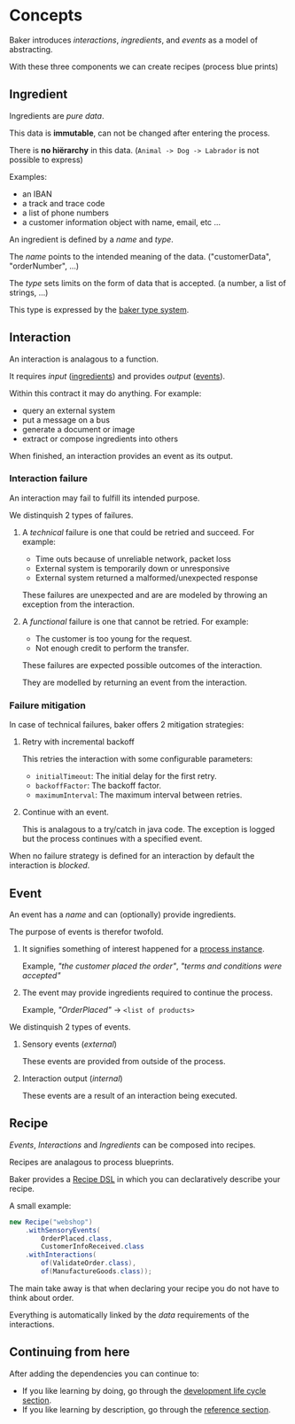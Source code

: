 # Concepts

Baker introduces *interactions*, *ingredients*, and *events* as a model of abstracting.

With these three components we can create recipes (process blue prints)

## Ingredient

Ingredients are *pure data*.

This data is **immutable**, can not be changed after entering the process.

There is **no hiërarchy** in this data. (`Animal -> Dog -> Labrador` is not possible to express)

Examples:

- an IBAN
- a track and trace code
- a list of phone numbers
- a customer information object with name, email, etc ...

An ingredient is defined by a *name* and *type*.

The *name* points to the intended meaning of the data. ("customerData", "orderNumber", ...)

The *type* sets limits on the form of data that is accepted. (a number, a list of strings, ...)

This type is expressed by the [baker type system](type-system.md).

## Interaction

An interaction is analagous to a function.

It requires *input* ([ingredients](#ingredient)) and provides *output* ([events](#event)).

Within this contract it may do anything. For example:

- query an external system
- put a message on a bus
- generate a document or image
- extract or compose ingredients into others

When finished, an interaction provides an event as its output.

### Interaction failure

An interaction may fail to fulfill its intended purpose.

We distinquish 2 types of failures.

1. A *technical* failure is one that could be retried and succeed. For example:
    * Time outs because of unreliable network, packet loss
    * External system is temporarily down or unresponsive
    * External system returned a malformed/unexpected response

    These failures are unexpected and are are modeled by throwing an exception from the interaction.

2. A *functional* failure is one that cannot be retried. For example:
    * The customer is too young for the request.
    * Not enough credit to perform the transfer.

    These failures are expected possible outcomes of the interaction.

    They are modelled by returning an event from the interaction.

### Failure mitigation

In case of technical failures, baker offers 2 mitigation strategies:

1. Retry with incremental backoff

    This retries the interaction with some configurable parameters:

    - `initialTimeout`: The initial delay for the first retry.
    - `backoffFactor`: The backoff factor.
    - `maximumInterval`: The maximum interval between retries.

2. Continue with an event.

    This is analagous to a try/catch in java code. The exception is logged but the process continues with a specified event.

When no failure strategy is defined for an interaction by default the interaction is *blocked*.

## Event

An event has a *name* and can (optionally) provide ingredients.

The purpose of events is therefor twofold.

1. It signifies something of interest happened for a [process instance](dictionary.md#process-instance).

    Example, *"the customer placed the order"*, *"terms and conditions were accepted"*

2. The event may provide ingredients required to continue the process.

    Example, *"OrderPlaced"* -> `<list of products>`

We distinquish 2 types of events.

1. Sensory events (*external*)

    These events are provided from outside of the process.

2. Interaction output (*internal*)

    These events are a result of an interaction being executed.

## **Recipe**

*Events*, *Interactions* and *Ingredients* can be composed into recipes.

Recipes are analagous to process blueprints.

Baker provides a [Recipe DSL](recipe-dsl.md) in which you can declaratively describe your recipe.

A small example:
``` java
new Recipe("webshop")
    .withSensoryEvents(
        OrderPlaced.class,
        CustomerInfoReceived.class
    .withInteractions(
        of(ValidateOrder.class),
        of(ManufactureGoods.class));
```

The main take away is that when declaring your recipe you do not have to think about order.

Everything is automatically linked by the *data* requirements of the interactions.

## Continuing from here

After adding the dependencies you can continue to:

* If you like learning by doing, go through the [development life cycle section](/sections/development-life-cycle/design-a-recipe).
* If you like learning by description, go through the [reference section](/sections/reference/main-abstractions).
